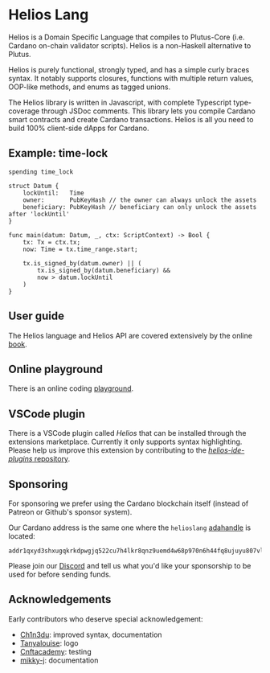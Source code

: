# Helios Lang

Helios is a Domain Specific Language that compiles to Plutus-Core (i.e. Cardano on-chain validator scripts). Helios is a non-Haskell alternative to Plutus.

Helios is purely functional, strongly typed, and has a simple curly braces syntax. It notably supports closures, functions with multiple return values, OOP-like methods, and enums as tagged unions.

The Helios library is written in Javascript, with complete Typescript type-coverage through JSDoc comments. This library lets you compile Cardano smart contracts and create Cardano transactions. Helios is all you need to build 100% client-side dApps for Cardano.

## Example: time-lock

```
spending time_lock

struct Datum {
    lockUntil:   Time
    owner:       PubKeyHash // the owner can always unlock the assets
    beneficiary: PubKeyHash // beneficiary can only unlock the assets after 'lockUntil'
}

func main(datum: Datum, _, ctx: ScriptContext) -> Bool {
    tx: Tx = ctx.tx;
    now: Time = tx.time_range.start;

    tx.is_signed_by(datum.owner) || (
        tx.is_signed_by(datum.beneficiary) &&
        now > datum.lockUntil
    )
}
```

## User guide

The Helios language and Helios API are covered extensively by the online [book](https://www.hyperion-bt.org/helios-book).

## Online playground

There is an online coding [playground](https://www.hyperion-bt.org/helios-playground?share=bd071424ebb752c3bbb2e2e45074c195).

## VSCode plugin

There is a VSCode plugin called *Helios* that can be installed through the extensions marketplace. Currently it only supports syntax highlighting. Please help us improve this extension by contributing to the [*helios-ide-plugins* repository](https://github.com/hyperion-bt/helios-ide-plugins).

## Sponsoring

For sponsoring we prefer using the Cardano blockchain itself (instead of Patreon or Github's sponsor system).

Our Cardano address is the same one where the `helioslang` [adahandle](https://adahandle.com/) is located:

```
addr1qxyd3shxugqkrkdpwgjq522cu7h4lkr8qnz9uemd4w68p970n6h44fq8ujuyu807vll9atjpc8z6zl0pyv6n2neezysqv5rjvd
```

Please join our [Discord](https://discord.gg/XTwPrvB25q) and tell us what you'd like your sponsorship to be used for before sending funds.

## Acknowledgements

Early contributors who deserve special acknowledgement:

* [Ch1n3du](https://github.com/Ch1n3du): improved syntax, documentation
* [Tanyalouise](https://github.com/tanthehack): logo
* [Cnftacademy](https://cnftacademy.com/): testing
* [mikky-j](https://github.com/mikky-j): documentation

